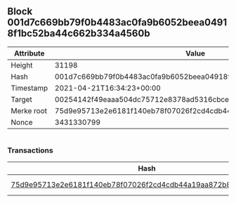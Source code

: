 ## Block 001d7c669bb79f0b4483ac0fa9b6052beea04918f1bc52ba44c662b334a4560b

Attribute | Value
--- | ---
Height | 31198
Hash | 001d7c669bb79f0b4483ac0fa9b6052beea04918f1bc52ba44c662b334a4560b
Timestamp | 2021-04-21T16:34:23+00:00
Target | 00254142f49eaaa504dc75712e8378ad5316cbcead634704b3734b6271167cc4
Merke root | 75d9e95713e2e6181f140eb78f07026f2cd4cdb44a19aa872b83de3cff550f04
Nonce | 3431330799

```

```

### Transactions

Hash | Amount
--- | ---
[75d9e95713e2e6181f140eb78f07026f2cd4cdb44a19aa872b83de3cff550f04](75d9e95713e2e6181f140eb78f07026f2cd4cdb44a19aa872b83de3cff550f04.md) | 10.00000000 SKEPTI 
